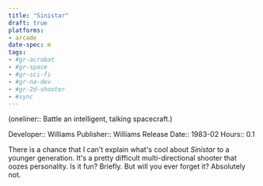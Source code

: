 ```yaml
---
title: "Sinistar"
draft: true
platforms:
- arcade
date-spec: m
tags:
- #gr-acrobat 
- #gr-space 
- #gr-sci-fi 
- #gr-na-dev 
- #gr-2d-shooter 
- #sync
---
```


(oneliner:: Battle an intelligent, talking spacecraft.)

Developer:: Williams
Publisher:: Williams
Release Date:: 1983-02
Hours:: 0.1

There is a chance that I can't explain what's cool about *Sinistar* to a younger generation. It's a pretty difficult multi-directional shooter that oozes personality. Is it fun? Briefly. But will you ever forget it? Absolutely not.